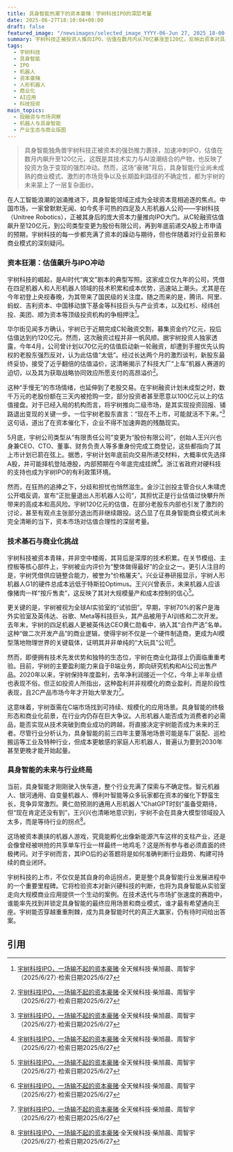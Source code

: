 ```yaml
---
title: 具身智能热潮下的资本豪赌：宇树科技IPO的深层考量
date: 2025-06-27T18:10:04+08:00
draft: false
featured_image: "/newsimages/selected_image_YYYY-06-Jun 27, 2025_18-00-23-677.jpg"
summary: 宇树科技正被投资人推向IPO，估值在数月内从70亿暴涨至120亿，反映出资本对具身智能的狂热追捧与早期投资者的变现冲动。尽管宇树凭借技术和成本优势在B端市场实现盈利，并成为AI实验室的重要平台，但其面向C端的规模化商业模式尚未确立，行业竞争激烈，具身智能能否最终成为支柱产业，仍是其IPO后亟待解决的核心问题。
tags: 
  - 宇树科技
  - 具身智能
  - IPO
  - 机器人
  - 资本豪赌
  - 人形机器人
  - 商业化
  - AI应用
  - 科技投资
main_topics: 
  - 投融资与市场洞察
  - 机器人与具身智能
  - 产业生态与商业版图
---
```


> 具身智能独角兽宇树科技正被资本的强劲推力裹挟，加速冲刺IPO，估值在数月内飙升至120亿元，这既是其技术实力与AI浪潮结合的产物，也反映了投资方急于变现的强烈冲动。然而，这场“豪赌”背后，具身智能行业尚未成熟的商业模式、激烈的市场竞争以及长期盈利路径的不确定性，都为宇树的未来蒙上了一层复杂面纱。

在人工智能浪潮的汹涌推进下，具身智能领域正成为全球资本竞相追逐的焦点。中国市场，一家曾默默无闻、如今炙手可热的四足及人形机器人公司——宇树科技（Unitree Robotics），正被其身后的庞大资本力量推向IPO大门。从C轮融资估值飙升至120亿元，到公司类型变更为股份有限公司，再到年底前递交A股上市申请的预期，宇树科技的每一步都充满了资本的躁动与期待，但也伴随着对行业前景和商业模式的深刻疑问。

### 资本狂潮：估值飙升与IPO冲动

宇树科技的崛起，是AI时代“爽文”剧本的典型写照。这家成立仅九年的公司，凭借在四足机器人和人形机器人领域的技术积累和成本优势，迅速站上潮头。尤其是在今年初登上央视春晚，为其带来了国民级的关注度。随之而来的是，腾讯、阿里、蚂蚁、吉利资本、中国移动旗下基金等科技巨头与产业资本，以及红杉、经纬创投、美团、顺为资本等顶级投资机构的争相押注[^1]。

华尔街见闻多方确认，宇树已于近期完成C轮融资交割，募集资金约7亿元，投后估值达到约120亿元。然而，这次融资过程并非一帆风顺。据宇树投资人独家透露，今年4月，公司曾计划以70亿元的估值启动新一轮融资，却遭到手握优先认购权的老股东强烈反对，认为此估值“太低”。经过长达两个月的激烈谈判，新股东最终妥协，接受了近乎翻倍的估值溢价，这清晰揭示了科技大厂“上车”机器人赛道的迫切，以及其为获取战略协同效应所愿支付的高昂溢价[^1]。

这种“手慢无”的市场情绪，也延伸到了老股交易。在宇树融资计划未成型之时，数千万元的老股份额在三天内被抢购一空，部分投资者甚至愿意以100亿元以上的估值接盘。对于已经入局的机构而言，将宇树推向二级市场，是其实现投资回报、铺路退出变现的关键一步。一位宇树老股东直言：“现在不上市，可能就活不下来。”[^1] 这句话，道出了在资本催化下，企业不得不加速奔跑的残酷现实。

5月底，宇树公司类型从“有限责任公司”变更为“股份有限公司”，创始人王兴兴也身兼CEO、CTO、董事、财务负责人等多重身份完成工商登记，这些都指向了其上市计划已箭在弦上。据悉，宇树计划年底前向交易所递交材料，大概率优先选择A股，并可能择机登陆港股，内部预期在今年底完成挂牌[^1]。浙江省政府对硬科技的支持也成为宇树IPO的有利政策环境。

然而，在狂热的追捧之下，分歧和担忧也悄然滋生。金沙江创投主管合伙人朱啸虎公开唱反调，宣布“正批量退出人形机器人公司”，其担忧正是行业估值过快攀升所带来的高成本和高风险。宇树120亿元的估值，在部分老股东内部也引发了激烈的讨论，甚至有观点主张部分退出而非继续跟投。这凸显了在具身智能商业模式尚未完全清晰的当下，资本市场对估值合理性的深层考量。

### 技术基石与商业化挑战

宇树科技被资本青睐，并非空中楼阁，其背后是深厚的技术积累。在关节模组、主控板等核心部件上，宇树被业内评价为“整体做得最好”的企业之一。更引人注目的是，宇树凭借供应链整合能力，被誉为“价格屠夫”。兴业证券研报显示，宇树人形机器人G1的硬件总成本远低于特斯拉Optimus。王兴兴曾表示，未来机器人应该像猪肉一样“按斤售卖”，这反映了其对大规模量产和成本控制的信心[^1]。

更关键的是，宇树被视为全球AI实验室的“试验田”。早期，宇树70%的客户是海外实验室及英伟达、谷歌、Meta等科技巨头，其产品被用于AI训练和二次开发。去年末，宇树的四足机器人更被英伟达CEO黄仁勋看中，纳入其“合作严选”名单。这种“做二次开发产品”的商业逻辑，使得宇树不仅是一个硬件制造商，更成为AI模型落地物理世界的关键载体，证明其并非单纯的“大玩具”公司[^1]。

然而，即便拥有技术先发优势和独特的生态位，宇树在商业化路径上仍面临重重考验。目前，宇树的主要盈利能力来自于B端业务，即向研究机构和AI公司出售产品。2020年以来，宇树保持年度盈利，去年净利润接近一个亿，今年上半年业绩也表现不俗。但正如投资人所指出，这种盈利并非规模化的商业盈利，而是阶段性表现，且2C产品市场今年才开始大举发力[^1]。

这意味着，宇树亟需在C端市场找到可持续、规模化的应用场景。具身智能的终极形态和商业化前景，在行业内仍存在巨大争议。人形机器人能否成为消费者的必需品，能否实现从技术突破到商业成功的跨越，将直接决定宇树能否成为未来的王者。尽管行业分析认为，具身智能的前三四年主要落地场景可能是车厂装配、巡检搬运等工业及特种行业，但成本更敏感的家庭人形机器人，普遍认为要到2030年甚至更晚才能开始起量。

### 具身智能的未来与行业终局

当前，具身智能才刚刚驶入快车道，整个行业充满了探索与不确定性。智元机器人、银河通用、自变量机器人、傅利叶智能等众多玩家都在资本的催化下野蛮生长，竞争异常激烈。黄仁勋预测的通用人形机器人“ChatGPT时刻”虽备受期待，但“现在肯定还没有到”，王兴兴也清晰地意识到，宇树不会在具身大模型领域投入太多，而是等待行业的拐点[^1]。

这场被资本裹挟的机器人游戏，究竟能孵化出像新能源汽车这样的支柱产业，还是会像曾经被哄抢的共享单车行业一样最终一地鸡毛？这是所有参与者必须直面的终极拷问。对于宇树而言，其IPO后的必答题将是如何准确判断行业趋势、构建可持续的商业闭环。

宇树科技的上市，不仅仅是其自身的命运拐点，更是整个具身智能行业发展进程中的一个重要里程碑。它将检验资本对新兴硬科技的判断，也将为具身智能从实验室走向大规模商业应用提供一个生动的案例。在技术迭代与市场扩张速度的赛跑中，谁能率先找到并锁定具身智能的最终应用场景和商业模式，谁才最有希望通向王座。宇树能否穿越重重荆棘，成为具身智能时代的真正大赢家，仍有待时间给出答案。

## 引用
[^1]: [宇树科技IPO，一场输不起的资本豪赌](https://mp.weixin.qq.com/s?__biz=MzU3MjA5NDM5OQ==&mid=2247521081&idx=1&sn=47b7c5f1b665ad21a508aba9c8aeb545&chksm=fdb9631fa2ed131c50f36b7b4bcc4bf489a9c23733a259a7ecc50fd33ce8a730ecb5369194ef&scene=0&xtrack=1#rd)·全天候科技·柴旭晨、周智宇（2025/6/27）·检索日期2025/6/27
